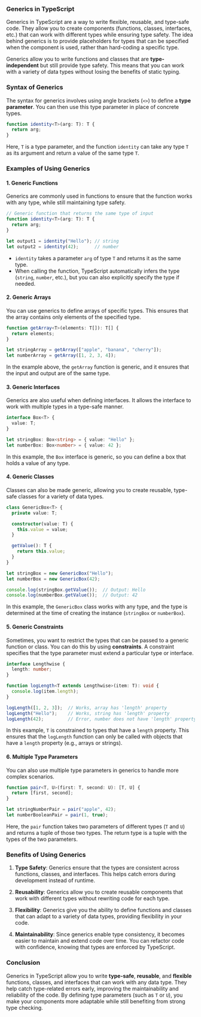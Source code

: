 ### **Generics in TypeScript**

Generics in TypeScript are a way to write flexible, reusable, and type-safe code. They allow you to create components (functions, classes, interfaces, etc.) that can work with different types while ensuring type safety. The idea behind generics is to provide placeholders for types that can be specified when the component is used, rather than hard-coding a specific type.

Generics allow you to write functions and classes that are **type-independent** but still provide type safety. This means that you can work with a variety of data types without losing the benefits of static typing.

### **Syntax of Generics**

The syntax for generics involves using angle brackets (`<>`) to define a **type parameter**. You can then use this type parameter in place of concrete types.

```typescript
function identity<T>(arg: T): T {
  return arg;
}
```

Here, `T` is a type parameter, and the function `identity` can take any type `T` as its argument and return a value of the same type `T`.

### **Examples of Using Generics**

#### 1. **Generic Functions**

Generics are commonly used in functions to ensure that the function works with any type, while still maintaining type safety.

```typescript
// Generic function that returns the same type of input
function identity<T>(arg: T): T {
  return arg;
}

let output1 = identity("Hello"); // string
let output2 = identity(42);      // number
```

- `identity` takes a parameter `arg` of type `T` and returns it as the same type.
- When calling the function, TypeScript automatically infers the type (`string`, `number`, etc.), but you can also explicitly specify the type if needed.

#### 2. **Generic Arrays**

You can use generics to define arrays of specific types. This ensures that the array contains only elements of the specified type.

```typescript
function getArray<T>(elements: T[]): T[] {
  return elements;
}

let stringArray = getArray(["apple", "banana", "cherry"]);
let numberArray = getArray([1, 2, 3, 4]);
```

In the example above, the `getArray` function is generic, and it ensures that the input and output are of the same type.

#### 3. **Generic Interfaces**

Generics are also useful when defining interfaces. It allows the interface to work with multiple types in a type-safe manner.

```typescript
interface Box<T> {
  value: T;
}

let stringBox: Box<string> = { value: "Hello" };
let numberBox: Box<number> = { value: 42 };
```

In this example, the `Box` interface is generic, so you can define a box that holds a value of any type.

#### 4. **Generic Classes**

Classes can also be made generic, allowing you to create reusable, type-safe classes for a variety of data types.

```typescript
class GenericBox<T> {
  private value: T;

  constructor(value: T) {
    this.value = value;
  }

  getValue(): T {
    return this.value;
  }
}

let stringBox = new GenericBox("Hello");
let numberBox = new GenericBox(42);

console.log(stringBox.getValue());  // Output: Hello
console.log(numberBox.getValue());  // Output: 42
```

In this example, the `GenericBox` class works with any type, and the type is determined at the time of creating the instance (`stringBox` or `numberBox`).

#### 5. **Generic Constraints**

Sometimes, you want to restrict the types that can be passed to a generic function or class. You can do this by using **constraints**. A constraint specifies that the type parameter must extend a particular type or interface.

```typescript
interface Lengthwise {
  length: number;
}

function logLength<T extends Lengthwise>(item: T): void {
  console.log(item.length);
}

logLength([1, 2, 3]);  // Works, array has 'length' property
logLength("Hello");    // Works, string has 'length' property
logLength(42);         // Error, number does not have 'length' property
```

In this example, `T` is constrained to types that have a `length` property. This ensures that the `logLength` function can only be called with objects that have a `length` property (e.g., arrays or strings).

#### 6. **Multiple Type Parameters**

You can also use multiple type parameters in generics to handle more complex scenarios.

```typescript
function pair<T, U>(first: T, second: U): [T, U] {
  return [first, second];
}

let stringNumberPair = pair("apple", 42);
let numberBooleanPair = pair(1, true);
```

Here, the `pair` function takes two parameters of different types (`T` and `U`) and returns a tuple of those two types. The return type is a tuple with the types of the two parameters.

### **Benefits of Using Generics**

1. **Type Safety**: Generics ensure that the types are consistent across functions, classes, and interfaces. This helps catch errors during development instead of runtime.
   
2. **Reusability**: Generics allow you to create reusable components that work with different types without rewriting code for each type.

3. **Flexibility**: Generics give you the ability to define functions and classes that can adapt to a variety of data types, providing flexibility in your code.

4. **Maintainability**: Since generics enable type consistency, it becomes easier to maintain and extend code over time. You can refactor code with confidence, knowing that types are enforced by TypeScript.

### **Conclusion**

Generics in TypeScript allow you to write **type-safe**, **reusable**, and **flexible** functions, classes, and interfaces that can work with any data type. They help catch type-related errors early, improving the maintainability and reliability of the code. By defining type parameters (such as `T` or `U`), you make your components more adaptable while still benefiting from strong type checking.